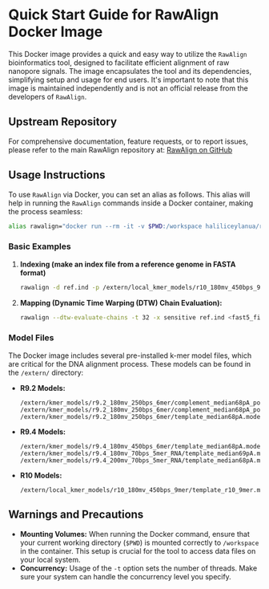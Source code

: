# Quick Start Guide for RawAlign Docker Image

This Docker image provides a quick and easy way to utilize the `RawAlign` bioinformatics tool, designed to facilitate efficient alignment of raw nanopore signals. The image encapsulates the tool and its dependencies, simplifying setup and usage for end users. It's important to note that this image is maintained independently and is not an official release from the developers of `RawAlign`.

## Upstream Repository

For comprehensive documentation, feature requests, or to report issues, please refer to the main RawAlign repository at:
[RawAlign on GitHub](https://github.com/cmu-safari/RawAlign)

## Usage Instructions

To use `RawAlign` via Docker, you can set an alias as follows. This alias will help in running the `RawAlign` commands inside a Docker container, making the process seamless:

```bash
alias rawalign="docker run --rm -it -v $PWD:/workspace haliliceylanua/rawalign:latest rawalign"
```

### Basic Examples

1. **Indexing (make an index file from a reference genome in FASTA format)**
   ```bash
   rawalign -d ref.ind -p /extern/local_kmer_models/r10_180mv_450bps_9mer/template_r10_9mer.model -t 32 reference.fasta
   ```

2. **Mapping (Dynamic Time Warping (DTW) Chain Evaluation):**
   ```bash
   rawalign --dtw-evaluate-chains -t 32 -x sensitive ref.ind <fast5_filename>.fast5 > mapping.paf
   ```

### Model Files

The Docker image includes several pre-installed k-mer model files, which are critical for the DNA alignment process. These models can be found in the `/extern/` directory:

- **R9.2 Models:**
  ```
  /extern/kmer_models/r9.2_180mv_250bps_6mer/complement_median68pA_pop1.model
  /extern/kmer_models/r9.2_180mv_250bps_6mer/complement_median68pA_pop2.model
  /extern/kmer_models/r9.2_180mv_250bps_6mer/template_median68pA.model
  ```

- **R9.4 Models:**
  ```
  /extern/kmer_models/r9.4_180mv_450bps_6mer/template_median68pA.model
  /extern/kmer_models/r9.4_180mv_70bps_5mer_RNA/template_median69pA.model
  /extern/kmer_models/r9.4_200mv_70bps_5mer_RNA/template_median68pA.model
  ```

- **R10 Models:**
  ```
  /extern/local_kmer_models/r10_180mv_450bps_9mer/template_r10_9mer.model
  ```
  
## Warnings and Precautions

- **Mounting Volumes:** When running the Docker command, ensure that your current working directory (`$PWD`) is mounted correctly to `/workspace` in the container. This setup is crucial for the tool to access data files on your local system.
- **Concurrency:** Usage of the `-t` option sets the number of threads. Make sure your system can handle the concurrency level you specify.
